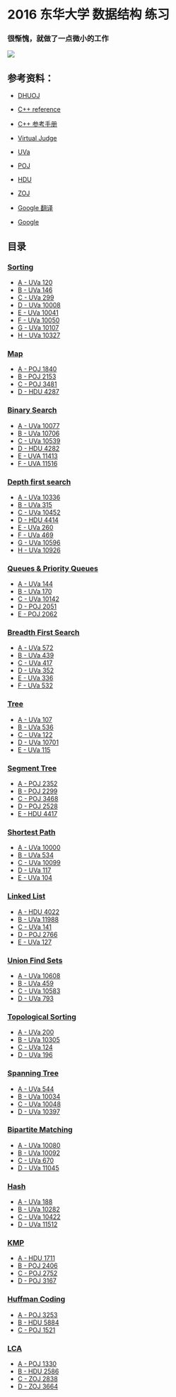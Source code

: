 # 2016 东华大学 数据结构 练习

### 很惭愧，就做了一点微小的工作

![](http://pic-1.bigecdn.cn/huaji.jpg)

## 参考资料：

* [DHUOJ](http://acm.dhu.edu.cn/)

* [C++ reference](http://www.cplusplus.com/reference/)

* [C++ 参考手册](http://zh.cppreference.com/)

* [Virtual Judge](https://cn.vjudge.net/)

* [UVa](https://uva.onlinejudge.org/)

* [POJ](http://poj.org/problemlist)

* [HDU](http://acm.hdu.edu.cn/)

* [ZOJ](http://acm.zju.edu.cn/onlinejudge/)

* [Google 翻译](https://translate.google.com/)

* [Google](https://www.google.com/)

## 目录
### [Sorting](https://github.com/HMBSbige/2016-DHU-data-structure/tree/master/Sorting)
* [A - UVa 120](https://github.com/HMBSbige/2016-DHU-data-structure/blob/master/Sorting/UVA%20120.cpp)
* [B - UVa 146](https://github.com/HMBSbige/2016-DHU-data-structure/blob/master/Sorting/UVa%20146.cpp)
* [C - UVa 299](https://github.com/HMBSbige/2016-DHU-data-structure/blob/master/Sorting/UVa%20299.cpp)
* [D - UVa 10008](https://github.com/HMBSbige/2016-DHU-data-structure/blob/master/Sorting/UVa%2010008.cpp)
* [E - UVa 10041](https://github.com/HMBSbige/2016-DHU-data-structure/blob/master/Sorting/UVa%2010041.cpp)
* [F - UVa 10050](https://github.com/HMBSbige/2016-DHU-data-structure/blob/master/Sorting/UVa%2010050.cpp)
* [G - UVa 10107](https://github.com/HMBSbige/2016-DHU-data-structure/blob/master/Sorting/UVa%2010107.cpp)
* [H - UVa 10327](https://github.com/HMBSbige/2016-DHU-data-structure/blob/master/Sorting/UVa%2010327.cpp)

### [Map](https://github.com/HMBSbige/2016-DHU-data-structure/tree/master/Map)
* [A - POJ 1840](https://github.com/HMBSbige/2016-DHU-data-structure/blob/master/Map/POJ%201840.cpp)
* [B - POJ 2153](https://github.com/HMBSbige/2016-DHU-data-structure/blob/master/Map/POJ%202153.cpp)
* [C - POJ 3481](https://github.com/HMBSbige/2016-DHU-data-structure/blob/master/Map/POJ%203481.cpp)
* [D - HDU 4287](https://github.com/HMBSbige/2016-DHU-data-structure/blob/master/Map/HDU%204287.cpp)

### [Binary Search](https://github.com/HMBSbige/2016-DHU-data-structure/tree/master/Binary-Search)
* [A - UVa 10077](https://raw.githubusercontent.com/HMBSbige/2016-DHU-data-structure/master/Binary-Search/UVA%2010077.cpp)
* [B - UVa 10706](https://raw.githubusercontent.com/HMBSbige/2016-DHU-data-structure/master/Binary-Search/UVA%2010706.cpp)
* [C - UVa 10539]()
* [D - HDU 4282]()
* [E - UVA 11413]()
* [F - UVA 11516]()

### [Depth first search](https://github.com/HMBSbige/2016-DHU-data-structure/tree/master/Depth-first-search)
* [A - UVa 10336]()
* [B - UVa 315]()
* [C - UVa 10452]()
* [D - HDU 4414]()
* [E - UVa 260]()
* [F - UVa 469]()
* [G - UVa 10596]()
* [H - UVa 10926]()

### [Queues & Priority Queues](https://github.com/HMBSbige/2016-DHU-data-structure/tree/master/Queues-Priority-Queues)
* [A - UVa 144]()
* [B - UVa 170]()
* [C - UVa 10142]()
* [D - POJ 2051]()
* [E - POJ 2062]()

### [Breadth First Search](https://github.com/HMBSbige/2016-DHU-data-structure/tree/master/Breadth-First-Search)
* [A - UVa 572]()
* [B - UVa 439]()
* [C - UVa 417]()
* [D - UVa 352]()
* [E - UVa 336]()
* [F - UVa 532]()

### [Tree](https://github.com/HMBSbige/2016-DHU-data-structure/tree/master/Tree)
* [A - UVa 107](https://github.com/HMBSbige/2016-DHU-data-structure/blob/master/Tree/UVa%20%20107.cpp)
* [B - UVa 536]()
* [C - UVa 122]()
* [D - UVa 10701]()
* [E - UVa 115]()

### [Segment Tree](https://github.com/HMBSbige/2016-DHU-data-structure/tree/master/Segment-Tree)
* [A - POJ 2352](https://github.com/HMBSbige/2016-DHU-data-structure/blob/master/Segment-Tree/POJ%202352.cpp)
* [B - POJ 2299](https://github.com/HMBSbige/2016-DHU-data-structure/blob/master/Segment-Tree/POJ%202299.cpp)
* [C - POJ 3468](https://github.com/HMBSbige/2016-DHU-data-structure/blob/master/Segment-Tree/POJ%203468.cpp)
* [D - POJ 2528]()
* [E - HDU 4417](https://github.com/HMBSbige/2016-DHU-data-structure/blob/master/Segment-Tree/HDU%204417.cpp)

### [Shortest Path](https://github.com/HMBSbige/2016-DHU-data-structure/tree/master/Shortest-Path)
* [A - UVa 10000]()
* [B - UVa 534]()
* [C - UVa 10099]()
* [D - UVa 117]()
* [E - UVa 104]()

### [Linked List](https://github.com/HMBSbige/2016-DHU-data-structure/tree/master/Linked-List)
* [A - HDU 4022]()
* [B - UVa 11988]()
* [C - UVa 141]()
* [D - POJ 2766]()
* [E - UVa 127]()

### [Union Find Sets](https://github.com/HMBSbige/2016-DHU-data-structure/tree/master/Union-Find)
* [A - UVa 10608](https://github.com/HMBSbige/2016-DHU-data-structure/blob/master/Union-Find/UVa%2010608.cpp)
* [B - UVa 459](https://github.com/HMBSbige/2016-DHU-data-structure/blob/master/Union-Find/UVa%20459.cpp)
* [C - UVa 10583](https://github.com/HMBSbige/2016-DHU-data-structure/blob/master/Union-Find/UVa%2010583.cpp)
* [D - UVa 793](https://github.com/HMBSbige/2016-DHU-data-structure/blob/master/Union-Find/UVa%20793.cpp)

### [Topological Sorting](https://github.com/HMBSbige/2016-DHU-data-structure/tree/master/Topological-Sorting)
* [A - UVa 200](https://github.com/HMBSbige/2016-DHU-data-structure/blob/master/Topological-Sorting/UVa%20200.cpp)
* [B - UVa 10305](https://github.com/HMBSbige/2016-DHU-data-structure/blob/master/Topological-Sorting/UVa%2010305.cpp)
* [C - UVa 124](https://github.com/HMBSbige/2016-DHU-data-structure/blob/master/Topological-Sorting/UVa%20124.cpp)
* [D - UVa 196](https://github.com/HMBSbige/2016-DHU-data-structure/blob/master/Topological-Sorting/UVa%20196.cpp)

### [Spanning Tree](https://github.com/HMBSbige/2016-DHU-data-structure/tree/master/Spanning-Tree)
* [A - UVa 544]()
* [B - UVa 10034]()
* [C - UVa 10048]()
* [D - UVa 10397]()

### [Bipartite Matching](https://github.com/HMBSbige/2016-DHU-data-structure/tree/master/Bipartite-Matching)
* [A - UVa 10080]()
* [B - UVa 10092]()
* [C - UVa 670]()
* [D - UVa 11045]()

### [Hash](https://github.com/HMBSbige/2016-DHU-data-structure/tree/master/Hash)
* [A - UVa 188]()
* [B - UVa 10282]()
* [C - UVa 10422]()
* [D - UVa 11512]()

### [KMP](https://github.com/HMBSbige/2016-DHU-data-structure/tree/master/KMP)
* [A - HDU 1711](https://github.com/HMBSbige/2016-DHU-data-structure/blob/master/KMP/HDU%201711.cpp)
* [B - POJ 2406]()
* [C - POJ 2752]()
* [D - POJ 3167]()

### [Huffman Coding](https://github.com/HMBSbige/2016-DHU-data-structure/tree/master/Huffman-Coding)
* [A - POJ 3253]()
* [B - HDU 5884]()
* [C - POJ 1521]()

### [LCA](https://github.com/HMBSbige/2016-DHU-data-structure/tree/master/LCA)
* [A - POJ 1330]()
* [B - HDU 2586]()
* [C - ZOJ 2838]()
* [D - ZOJ 3664]()
